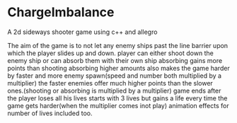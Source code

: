 # ChargeImbalance
A 2d sideways shooter game using c++ and allegro


The aim of the game is to not let any enemy ships past the line barrier upon which the player slides up and down.
player can either shoot down the enemy ship or can absorb them with their own ship
absorbing gains more points than shooting
absorbing higher amounts also makes the game harder by faster and more enemy spawn(speed and number both multiplied by a multiplier)
the faster enemies offer much higher points than the slower ones.(shooting or absorbing is multiplied by a multiplier)
game ends after the player loses all his lives
starts with 3 lives but gains a life every time the game gets harder(when the multiplier comes inot play)
animation effects for number of lives included too.
